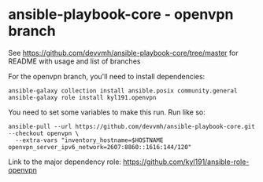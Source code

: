# ansible-playbook-core - openvpn branch

See https://github.com/devvmh/ansible-playbook-core/tree/master for README with usage and list of branches

For the openvpn branch, you'll need to install dependencies:

    ansible-galaxy collection install ansible.posix community.general
    ansible-galaxy role install kyl191.openvpn

You need to set some variables to make this run. Run like so:

    ansible-pull --url https://github.com/devvmh/ansible-playbook-core.git --checkout openvpn \
      --extra-vars "inventory_hostname=$HOSTNAME openvpn_server_ipv6_network=2607:8860::1616:144/120"

Link to the major dependency role: https://github.com/kyl191/ansible-role-openvpn
